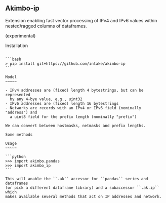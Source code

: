 Akimbo-ip
---------

Extension enabling fast vector processing of IPv4 and IPv6 values
within nested/ragged columns of dataframes.

(experimental)

Installation
~~~~~~~~~~~~

```bash
> pip install git+https://github.com/intake/akimbo-ip
```

Model
~~~~~

- IPv4 addresses are (fixed) length 4 bytestrings, but can be represented
  by any 4-bye value, e.g., uint32
- IPv6 addresses are (fixed) length 16 bytestrings
- Networks are records with an IPv4 or IPv6 field (nominally "address") and
  a uint8 field for the prefix length (nominally "prefix")

We can convert between hostmasks, netmasks and prefix lengths.

Some methods 

Usage
~~~~~

```python
>>> import akimbo.pandas
>>> import akimbo_ip
```

This will anable the ``.ak`` accessor for ``pandas`` series and dataframes
(or pick a different dataframe library) and a subaccessor ``.ak.ip`` which
makes available several methods that act on IP addresses and network.
